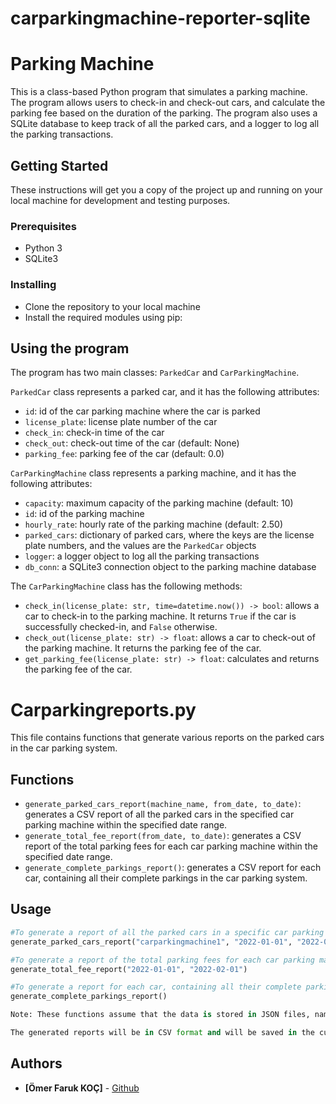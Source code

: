 # carparkingmachine-reporter-sqlite

# Parking Machine

This is a class-based Python program that simulates a parking machine. The program allows users to check-in and check-out cars, and calculate the parking fee based on the duration of the parking. The program also uses a SQLite database to keep track of all the parked cars, and a logger to log all the parking transactions.

## Getting Started

These instructions will get you a copy of the project up and running on your local machine for development and testing purposes.

### Prerequisites

- Python 3
- SQLite3

### Installing

- Clone the repository to your local machine
- Install the required modules using pip:


## Using the program

The program has two main classes: `ParkedCar` and `CarParkingMachine`.

`ParkedCar` class represents a parked car, and it has the following attributes:
- `id`: id of the car parking machine where the car is parked
- `license_plate`: license plate number of the car
- `check_in`: check-in time of the car
- `check_out`: check-out time of the car (default: None)
- `parking_fee`: parking fee of the car (default: 0.0)

`CarParkingMachine` class represents a parking machine, and it has the following attributes:
- `capacity`: maximum capacity of the parking machine (default: 10)
- `id`: id of the parking machine
- `hourly_rate`: hourly rate of the parking machine (default: 2.50)
- `parked_cars`: dictionary of parked cars, where the keys are the license plate numbers, and the values are the `ParkedCar` objects
- `logger`: a logger object to log all the parking transactions
- `db_conn`: a SQLite3 connection object to the parking machine database

The `CarParkingMachine` class has the following methods:
- `check_in(license_plate: str, time=datetime.now()) -> bool`: allows a car to check-in to the parking machine. It returns `True` if the car is successfully checked-in, and `False` otherwise.
- `check_out(license_plate: str) -> float`: allows a car to check-out of the parking machine. It returns the parking fee of the car.
- `get_parking_fee(license_plate: str) -> float`: calculates and returns the parking fee of the car.

# Carparkingreports.py

This file contains functions that generate various reports on the parked cars in the car parking system.

## Functions
- `generate_parked_cars_report(machine_name, from_date, to_date)`: generates a CSV report of all the parked cars in the specified car parking machine within the specified date range.
- `generate_total_fee_report(from_date, to_date)`: generates a CSV report of the total parking fees for each car parking machine within the specified date range.
- `generate_complete_parkings_report()`: generates a CSV report for each car, containing all their complete parkings in the car parking system.

## Usage

```python
#To generate a report of all the parked cars in a specific car parking machine within a date range, call the function 
generate_parked_cars_report("carparkingmachine1", "2022-01-01", "2022-02-01")

#To generate a report of the total parking fees for each car parking machine within a date range, call the function 
generate_total_fee_report("2022-01-01", "2022-02-01")

#To generate a report for each car, containing all their complete parkings in the car parking system, call the function 
generate_complete_parkings_report()

Note: These functions assume that the data is stored in JSON files, named after the corresponding car parking machine.

The generated reports will be in CSV format and will be saved in the current directory.
```

## Authors

* **[Ömer Faruk KOÇ]** - [Github](https://github.com/negativexq)

